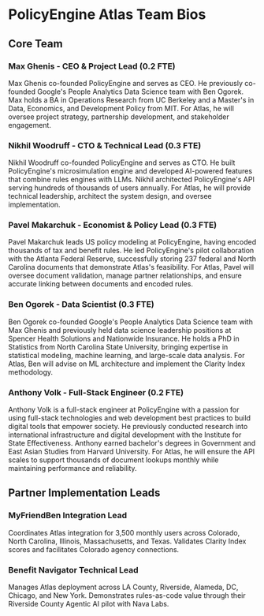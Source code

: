 # PolicyEngine Atlas Team Bios

## Core Team

### Max Ghenis - CEO & Project Lead (0.2 FTE)
Max Ghenis co-founded PolicyEngine and serves as CEO. He previously co-founded Google's People Analytics Data Science team with Ben Ogorek. Max holds a BA in Operations Research from UC Berkeley and a Master's in Data, Economics, and Development Policy from MIT. For Atlas, he will oversee project strategy, partnership development, and stakeholder engagement.

### Nikhil Woodruff - CTO & Technical Lead (0.3 FTE)  
Nikhil Woodruff co-founded PolicyEngine and serves as CTO. He built PolicyEngine's microsimulation engine and developed AI-powered features that combine rules engines with LLMs. Nikhil architected PolicyEngine's API serving hundreds of thousands of users annually. For Atlas, he will provide technical leadership, architect the system design, and oversee implementation.

### Pavel Makarchuk - Economist & Policy Lead (0.3 FTE)
Pavel Makarchuk leads US policy modeling at PolicyEngine, having encoded thousands of tax and benefit rules. He led PolicyEngine's pilot collaboration with the Atlanta Federal Reserve, successfully storing 237 federal and North Carolina documents that demonstrate Atlas's feasibility. For Atlas, Pavel will oversee document validation, manage partner relationships, and ensure accurate linking between documents and encoded rules.

### Ben Ogorek - Data Scientist (0.3 FTE)
Ben Ogorek co-founded Google's People Analytics Data Science team with Max Ghenis and previously held data science leadership positions at Spencer Health Solutions and Nationwide Insurance. He holds a PhD in Statistics from North Carolina State University, bringing expertise in statistical modeling, machine learning, and large-scale data analysis. For Atlas, Ben will advise on ML architecture and implement the Clarity Index methodology.

### Anthony Volk - Full-Stack Engineer (0.2 FTE)
Anthony Volk is a full-stack engineer at PolicyEngine with a passion for using full-stack technologies and web development best practices to build digital tools that empower society. He previously conducted research into international infrastructure and digital development with the Institute for State Effectiveness. Anthony earned bachelor's degrees in Government and East Asian Studies from Harvard University. For Atlas, he will ensure the API scales to support thousands of document lookups monthly while maintaining performance and reliability.


## Partner Implementation Leads

### MyFriendBen Integration Lead
Coordinates Atlas integration for 3,500 monthly users across Colorado, North Carolina, Illinois, Massachusetts, and Texas. Validates Clarity Index scores and facilitates Colorado agency connections.

### Benefit Navigator Technical Lead
Manages Atlas deployment across LA County, Riverside, Alameda, DC, Chicago, and New York. Demonstrates rules-as-code value through their Riverside County Agentic AI pilot with Nava Labs.